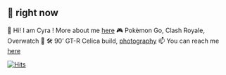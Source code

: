 ## 🔗 right now
🥱 Hi! I am Cyra ! More about me [here](https://cyra.locs.in/about)
🎮 Pokèmon Go, Clash Royale, Overwatch 🔫
🛠 90’ GT-R Celica build, [photography](http://instagram.com/xcyo/)
📫 You can reach me [here](https://cyra.locs.in/contact/)

[![Hits](https://hits.seeyoufarm.com/api/count/incr/badge.svg?url=https%3A%2F%2Fgithub.com%2Fcyra&count_bg=%2379C83D&title_bg=%23555555&icon=&icon_color=%23E7E7E7&title=hits&edge_flat=false)](https://hits.seeyoufarm.com)

<!--
**cyra/cyra** is a ✨ _special_ ✨ repository because its `README.md` (this file) appears on your GitHub profile.

Here are some ideas to get you started:

- 🔭 I’m currently working on ...
- 🌱 I’m currently learning ...
- 👯 I’m looking to collaborate on ...
- 🤔 I’m looking for help with ...
- 💬 Ask me about ...
- 📫 How to reach me: ...
- 😄 Pronouns: ...
- ⚡ Fun fact: ...
-->
